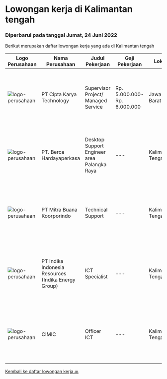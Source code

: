
  # Lowongan kerja di Kalimantan tengah

  ### Diperbarui pada tanggal Jumat, 24 Juni 2022

  Berikut merupakan daftar lowongan kerja yang ada di Kalimantan tengah

  |Logo Perusahaan | Nama Perusahaan | Judul Pekerjaan | Gaji Pekerjaan | Lokasi | Deskripsi | Tanggal diunggah | Pranala |
  | -------------- | --------------- | --------------- | --------- | --------- | -------------- | ------- | ----------- |
  |![logo-perusahaan](https://image-service-cdn.seek.com.au/aa1d0a0cef23c9f7abc5351e55ef70ffa0f06b7c/ee4dce1061f3f616224767ad58cb2fc751b8d2dc)|PT Cipta Karya Technology|Supervisor Project/ Managed Service|Rp. 5.000.000-Rp. 6.000.000|Jawa Barat|Supervisor Project/ Managed Service (Seluruh Indonesia)Kualifikasi : Usia maksimal 45 tahun. Pendidikan minimal SMK/D-3/ Sederajatnya. Pengalaman...|Sabtu, 18 Juni 2022|https://www.jobstreet.co.id/id/job/supervisor-project-managed-service-3925241?token=0~ab2ab859-3159-4ec8-ac2f-10e72615f8a7&sectionRank=1&jobId=jobstreet-id-job-3925241|
|![logo-perusahaan](https://image-service-cdn.seek.com.au/6a76252207cfed561e664c874d4631f4aefd8409/ee4dce1061f3f616224767ad58cb2fc751b8d2dc)|PT. Berca Hardayaperkasa|Desktop Support Engineer area Palangka Raya|---|Kalimantan Tengah|Responsibilities: Analyzing, diagnosing, and installation to several areas including desktop hardware, operating systems, application software and...|Kamis, 16 Juni 2022|https://www.jobstreet.co.id/id/job/desktop-support-engineer-area-palangka-raya-3909889?token=0~ab2ab859-3159-4ec8-ac2f-10e72615f8a7&sectionRank=2&jobId=jobstreet-id-job-3909889|
|![logo-perusahaan](https://image-service-cdn.seek.com.au/c3069e31aeb13c8256fc0a4cd4047f3f1089329d/ee4dce1061f3f616224767ad58cb2fc751b8d2dc)|PT Mitra Buana Koorporindo|Technical Support|---|Kalimantan Tengah|Maksimal 35 tahun Pendidikan Minimal SMK / D3 / S1 Teknik Informatika/ Jaringan / Elektro Memiliki pengetahuan tentang Hardware &amp; Software system,...|Rabu, 08 Juni 2022|https://www.jobstreet.co.id/id/job/technical-support-3912136?token=0~ab2ab859-3159-4ec8-ac2f-10e72615f8a7&sectionRank=3&jobId=jobstreet-id-job-3912136|
|![logo-perusahaan](https://image-service-cdn.seek.com.au/62d33f4ee7ee42d10b51fa1812f26cb421d9b955/ee4dce1061f3f616224767ad58cb2fc751b8d2dc)|PT Indika Indonesia Resources (Indika Energy Group)|ICT Specialist|---|Kalimantan Tengah|PT Multi Tambangjaya Utama (MUTU), a subsidiaries of PT. Indika Indonesia Resources (member of Indika Energy Group) located in Central Kalimantan, is...|Senin, 30 Mei 2022|https://www.jobstreet.co.id/id/job/ict-specialist-3900938?token=0~ab2ab859-3159-4ec8-ac2f-10e72615f8a7&sectionRank=4&jobId=jobstreet-id-job-3900938|
|![logo-perusahaan](https://i.ibb.co/sqvTCh9/112815900-stock-vector-no-image-available-icon-flat-vector.webp)|CIMIC|Officer ICT|---|Kalimantan Tengah|About usWith a global business, we offer diverse and rewarding careers. We are committed to Thiess being a company and a culture where great people...|Kamis, 23 Juni 2022|https://www.jobstreet.co.id/id/job/officer-ict-1031880035?token=0~ab2ab859-3159-4ec8-ac2f-10e72615f8a7&sectionRank=5&jobId=jobstreet-id-job-1031880035|


  [Kembali ke daftar lowongan kerja 🔙](../README.md#daftar-lowongan-kerja)
  